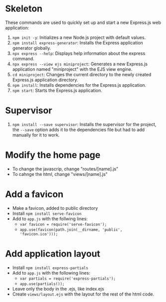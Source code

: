 # Skeleton

These commands are used to quickly set up and start a new Express.js web application:

1. `npm init -y`: Initializes a new Node.js project with default values.
2. `npm install express-generator`: Installs the Express application generator globally.
3. `npx express --help`: Displays help information about the express command.
4. `npx express --view ejs miniproject`: Generates a new Express.js application named "miniproject" with the EJS view engine.
5. `cd miniproject`: Changes the current directory to the newly created Express.js application directory.
6. `npm install`: Installs dependencies for the Express.js application.
7. `npm start`: Starts the Express.js application.

# Supervisor

1. `npm install --save supervisor`: Installs the supervisor for the project, the `--save` option adds it to the dependencies file but had to add manually for it to work.

# Modify the home page

- To change the javascrip, change "routes/[name].js"
- To cahnge the html, change "views/[name].js"

# Add a favicon

- Make a favicon, added to public directory
- Install `npm install serve-favicon`
- Add to `app.js` with the follwing lines:
  - `var favicon = require('serve-favicon');`
  - `app.use(favicon(path.join(__dirname, 'public', 'favicon.ico')));`

# Add application layout

- Install `npm install express-partials`
- Add to `app.js` with the following lines:
  - `var partials = require('express-partials');`
  - `app.use(partials());`
- Leave only the body in the .ejs, like index.ejs
- Create `views/layout.ejs` with the layout for the rest of the html code.
